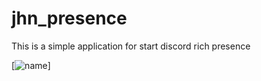 # jhn_presence
This is a simple application for start discord rich presence

[![name](https://media.discordapp.net/attachments/10149]52779715989607/1016423288366436392/unknown.png)]
